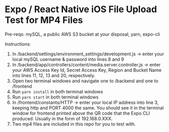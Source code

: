 # Expo / React Native iOS File Upload Test for MP4 Files

Pre-reqs: mySQL, a public AWS S3 bucket at your disposal, yarn, expo-cli

Instructions:
1) In /backend/settings/environment_settings/development.js -> enter your local mySQL username & password into lines 8 and 9
2) In /backend/app/controllers/content/media.server.controller.js -> enter your AWS Access Key Id, Secret Access Key, Region and Bucket Name into lines 11, 12, 13 and 20, respectively.
3) Open two terminal windows and navigate one to /backend and one to /frontend
4) Run `yarn install` in both terminal windows
5) Run `yarn start` in both terminal windows
6) In /frontend/constants/HTTP -> enter your local IP address into line 3, keeping http and PORT 4000 the same. You should see it in the terminal window for frontend printed above the QR code that the Expo CLI produced. Usually in the form of 192.168.0.XXX.
7) Two mp4 files are included in this repo for you to test with.
